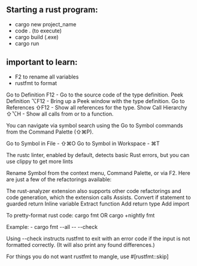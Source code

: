 ## Starting a rust program:

- cargo new project_name
- code . (to execute)
- cargo build (.exe)
- cargo run 



## important to learn:
 - F2 to rename all variables
 - rustfmt to format

Go to Definition F12 - Go to the source code of the type definition.
Peek Definition ⌥F12 - Bring up a Peek window with the type definition.
Go to References ⇧F12 - Show all references for the type.
Show Call Hierarchy ⇧⌥H - Show all calls from or to a function.

You can navigate via symbol search using the Go to Symbol commands from the Command Palette (⇧⌘P).

Go to Symbol in File - ⇧⌘O
Go to Symbol in Workspace - ⌘T


The rustc linter, enabled by default, detects basic Rust errors, but you can use clippy to get more lints

Rename Symbol from the context menu, Command Palette, or via F2.
Here are just a few of the refactorings available:


The rust-analyzer extension also supports other code refactorings and code generation, which the extension calls Assists.
Convert if statement to guarded return
Inline variable
Extract function
Add return type
Add import


To pretty-format rust code:
cargo fmt
OR
cargo +nightly fmt

Example: - cargo fmt --all -- --check

Using --check instructs rustfmt to exit with an error code if the input is not formatted correctly. (It will also print any found differences.)

For things you do not want rustfmt to mangle, use #[rustfmt::skip]


